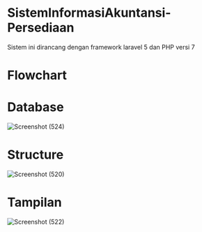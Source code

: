 # SistemInformasiAkuntansi-Persediaan
Sistem ini dirancang dengan framework laravel 5 dan PHP versi 7
# Flowchart

# Database
![Screenshot (524)](https://github.com/gamalielwirasantoso/SistemInformasiAkuntansi-Persediaan/assets/152129390/445bbf4b-c646-4978-b060-306d55c366e8)


# Structure
![Screenshot (520)](https://github.com/gamalielwirasantoso/SistemInformasiAkuntansi-Persediaan/assets/152129390/3825c5d2-4fa3-488f-9dc2-afa5b757662c)


# Tampilan
![Screenshot (522)](https://github.com/gamalielwirasantoso/SistemInformasiAkuntansi-Persediaan/assets/152129390/4464ddef-01f2-48cd-8ada-0105d9a70bb3)
